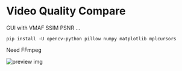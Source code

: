# Video Quality Compare
GUI with VMAF SSIM PSNR ...

```
pip install -U opencv-python pillow numpy matplotlib mplcursors
```

Need FFmpeg

![preview img](https://github.com/user-attachments/assets/713ead93-b0f8-463b-a20f-396869808fff)
